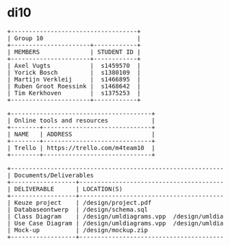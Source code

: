 di10
====
<!-- <pre> and </pre> for github project page formatting -->
<pre>
+-----------------------------------+
| Group 10                          |
+----------------------+------------+
| MEMBERS              | STUDENT ID |
+----------------------+------------+
| Axel Vugts           |  s1459570  |
| Yorick Bosch         |  s1380109  |
| Martijn Verkleij     |  s1466895  |
| Ruben Groot Roessink |  s1468642  |
| Tim Kerkhoven        |  s1375253  |
+----------------------+------------+

+---------------------------------------+
| Online tools and resources            |
+--------+------------------------------+
| NAME   | ADDRESS                      |
+--------+------------------------------+
| Trello | https://trello.com/m4team10  |
+--------+------------------------------+

+--------------------------------------------------------------------------+
| Documents/Deliverables                                                   |
+------------------+-------------------------------------------------------+
| DELIVERABLE      | LOCATION(S)                                           |
+------------------+-------------------------------------------------------+
| Keuze project    | /design/project.pdf                                   |
| Databaseontwerp  | /design/schema.sql                                    |
| Class Diagram    | /design/umldiagrams.vpp  /design/umldiagrams.xmi      |
| Use Case Diagram | /design/umldiagrams.vpp  /design/umldiagrams.xmi      |
| Mock-up          | /design/mockup.zip                                    |
+------------------+-------------------------------------------------------+
</pre>
